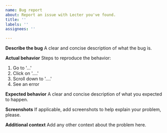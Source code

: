 ```yaml
---
name: Bug report
about: Report an issue with Lecter you've found.
title: ''
labels: ''
assignees: ''

---
```


**Describe the bug**
A clear and concise description of what the bug is.

**Actual behavior**
Steps to reproduce the behavior:
1. Go to '...'
2. Click on '....'
3. Scroll down to '....'
4. See an error

**Expected behavior**
A clear and concise description of what you expected to happen.

**Screenshots**
If applicable, add screenshots to help explain your problem, please.

**Additional context**
Add any other context about the problem here.
